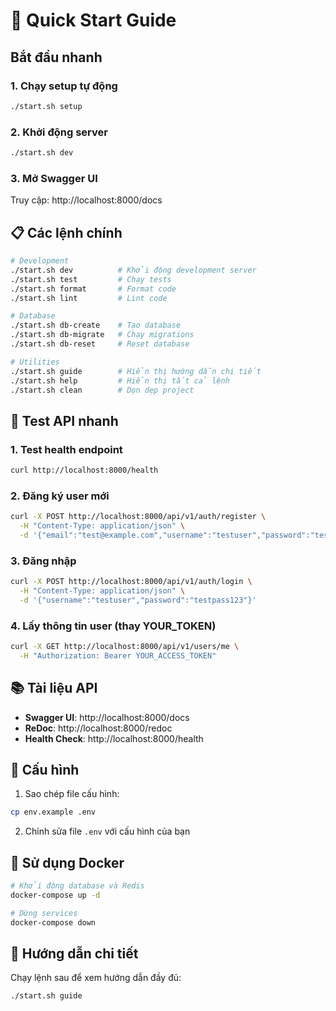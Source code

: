 # 🚀 Quick Start Guide

## Bắt đầu nhanh

### 1. Chạy setup tự động
```bash
./start.sh setup
```

### 2. Khởi động server
```bash
./start.sh dev
```

### 3. Mở Swagger UI
Truy cập: http://localhost:8000/docs

## 📋 Các lệnh chính

```bash
# Development
./start.sh dev          # Khởi động development server
./start.sh test         # Chạy tests
./start.sh format       # Format code
./start.sh lint         # Lint code

# Database
./start.sh db-create    # Tạo database
./start.sh db-migrate   # Chạy migrations
./start.sh db-reset     # Reset database

# Utilities
./start.sh guide        # Hiển thị hướng dẫn chi tiết
./start.sh help         # Hiển thị tất cả lệnh
./start.sh clean        # Dọn dẹp project
```

## 🎯 Test API nhanh

### 1. Test health endpoint
```bash
curl http://localhost:8000/health
```

### 2. Đăng ký user mới
```bash
curl -X POST http://localhost:8000/api/v1/auth/register \
  -H "Content-Type: application/json" \
  -d '{"email":"test@example.com","username":"testuser","password":"testpass123"}'
```

### 3. Đăng nhập
```bash
curl -X POST http://localhost:8000/api/v1/auth/login \
  -H "Content-Type: application/json" \
  -d '{"username":"testuser","password":"testpass123"}'
```

### 4. Lấy thông tin user (thay YOUR_TOKEN)
```bash
curl -X GET http://localhost:8000/api/v1/users/me \
  -H "Authorization: Bearer YOUR_ACCESS_TOKEN"
```

## 📚 Tài liệu API

- **Swagger UI**: http://localhost:8000/docs
- **ReDoc**: http://localhost:8000/redoc
- **Health Check**: http://localhost:8000/health

## 🔧 Cấu hình

1. Sao chép file cấu hình:
```bash
cp env.example .env
```

2. Chỉnh sửa file `.env` với cấu hình của bạn

## 🐳 Sử dụng Docker

```bash
# Khởi động database và Redis
docker-compose up -d

# Dừng services
docker-compose down
```

## 📖 Hướng dẫn chi tiết

Chạy lệnh sau để xem hướng dẫn đầy đủ:
```bash
./start.sh guide
```
